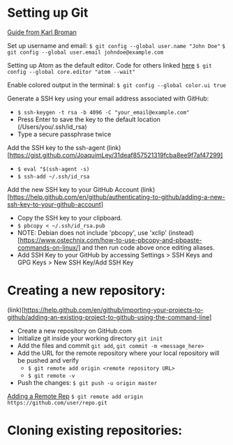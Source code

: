 # Setting up Git

[Guide from Karl Broman](https://kbroman.org/github_tutorial/pages/first_time.html)

Set up username and email:
`$ git config --global user.name "John Doe"`
`$ git config --global user.email johndoe@example.com`

Setting up Atom as the default editor. Code for others linked [here](https://help.github.com/en/github/using-git/associating-text-editors-with-git)
`$ git config --global core.editor "atom --wait"`

Enable colored output in the terminal:
`$ git config --global color.ui true`

Generate a SSH key using your email address associated with GitHub:
- `$ ssh-keygen -t rsa -b 4096 -C "your_email@example.com"`
- Press Enter to save the key to the default location (/Users/you/.ssh/id_rsa)
- Type a secure passphrase twice

Add the SSH key to the ssh-agent (link)[https://gist.github.com/JoaquimLey/31deaf857521319fcba8ee9f7af47299]
- `$ eval "$(ssh-agent -s)`
- `$ ssh-add ~/.ssh/id_rsa`

Add the new SSH key to your GitHub Account (link)[https://help.github.com/en/github/authenticating-to-github/adding-a-new-ssh-key-to-your-github-account]
- Copy the SSH key to your clipboard.
- `$ pbcopy < ~/.ssh/id_rsa.pub`
- NOTE: Debian does not include 'pbcopy', use 'xclip' (instead)[https://www.ostechnix.com/how-to-use-pbcopy-and-pbpaste-commands-on-linux/] and then run code above once editing aliases.
- Add SSH Key to your GitHub by accessing Settings > SSH Keys and GPG Keys > New SSH Key/Add SSH Key


# Creating a new repository:
(link)[https://help.github.com/en/github/importing-your-projects-to-github/adding-an-existing-project-to-github-using-the-command-line]
- Create a new repository on GitHub.com
- Initialize git inside your working directory `git init`
- Add the files and commit `git add`, `git commit -m <message_here>`
- Add the URL for the remote repository where your local repository will be pushed and verify
  - `$ git remote add origin <remote repository URL>`
  - `$ git remote -v`
- Push the changes: `$ git push -u origin master`


[Adding a Remote Rep](https://help.github.com/en/github/using-git/adding-a-remote)
`$ git remote add origin https://github.com/user/repo.git`


# Cloning existing repositories:
